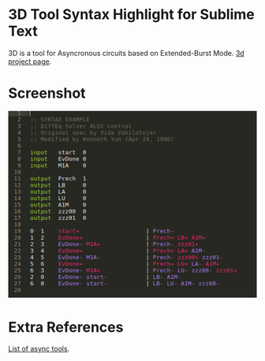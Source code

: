 
# 3D Tool Syntax Highlight for Sublime Text

3D is a tool for Asyncronous circuits based on Extended-Burst Mode. [3d project page](http://apt.cs.manchester.ac.uk/ftp/pub/apt/www/async/tools/3d.html).

# Screenshot
![screenshot](https://github.com/leoheck/sublime-3d-tool/blob/master/misc/sample.png?raw=true "Optional Title")

# Extra References
[List of async tools](http://web.engr.oregonstate.edu/~sllu/async/tools.html).



